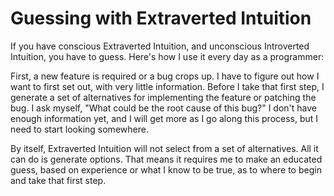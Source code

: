 # Guessing with Extraverted Intuition

If you have conscious Extraverted Intuition, and unconscious Introverted Intuition, you have to guess. Here's how I use it every day as a programmer:

First, a new feature is required or a bug crops up. I have to figure out how I want to first set out, with very little information. Before I take that first step, I generate a set of alternatives for implementing the feature or patching the bug. I ask myself, "What could be the root cause of this bug?" I don't have enough information yet, and I will get more as I go along this process, but I need to start looking somewhere.

By itself, Extraverted Intuition will not select from a set of alternatives. All it can do is generate options. That means it requires me to make an educated guess, based on experience or what I know to be true, as to where to begin and take that first step.

